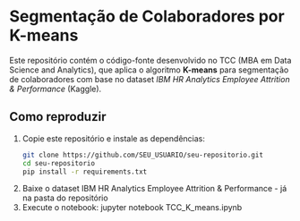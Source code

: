 # Segmentação de Colaboradores por K-means

Este repositório contém o código-fonte desenvolvido no TCC (MBA em Data Science and Analytics), que aplica o algoritmo **K-means** para segmentação de colaboradores com base no dataset *IBM HR Analytics Employee Attrition & Performance* (Kaggle).

## Como reproduzir

1. Copie este repositório e instale as dependências:
   ```bash
   git clone https://github.com/SEU_USUARIO/seu-repositorio.git
   cd seu-repositorio
   pip install -r requirements.txt
2. Baixe o dataset IBM HR Analytics Employee Attrition & Performance - já na pasta do repositório
3. Execute o notebook: jupyter notebook TCC_K_means.ipynb
